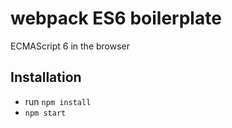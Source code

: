 # webpack ES6 boilerplate

ECMAScript 6 in the browser

## Installation

* run `npm install`
* `npm start`
